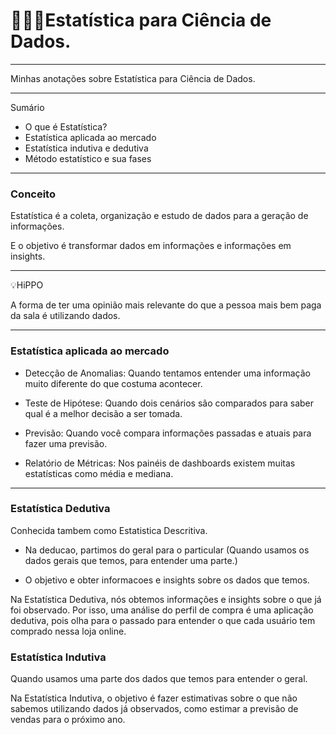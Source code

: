 # 👩‍🔬🎲Estatística para Ciência de Dados.

---

Minhas anotações sobre Estatística para Ciência de Dados.

---

Sumário

* O que é Estatística?
* Estatística aplicada ao mercado
* Estatística indutiva e dedutiva
* Método estatístico e sua fases

---

### Conceito

Estatística é a coleta, organização e estudo de dados para a geração de informações.

E o objetivo é transformar dados em informações e informações em insights.

---

💡HiPPO

A forma de ter uma opinião mais relevante do que a pessoa mais bem paga da sala é utilizando dados.

---

### Estatística aplicada ao mercado

* Detecção de Anomalias: Quando tentamos entender uma informação muito diferente do que costuma acontecer.

* Teste de Hipótese: Quando dois cenários são comparados para saber qual é a melhor decisão a ser tomada.

* Previsão: Quando você compara informações passadas e atuais para fazer uma previsão.

* Relatório de Métricas: Nos painéis de dashboards existem muitas estatísticas como média e mediana.

---

### Estatística Dedutiva

Conhecida tambem como Estatistica Descritiva.

* Na deducao, partimos do geral para o particular (Quando usamos os dados gerais que temos, para entender uma parte.)

* O objetivo e obter informacoes e insights sobre os dados que temos.

Na Estatística Dedutiva, nós obtemos informações e insights sobre o que já foi observado. Por isso, uma análise do perfil de compra é uma aplicação dedutiva, pois olha para o passado para entender o que cada usuário tem comprado nessa loja online.


### Estatística Indutiva

Quando usamos uma parte dos dados que temos para entender o geral.

Na Estatística Indutiva, o objetivo é fazer estimativas sobre o que não sabemos utilizando dados já observados, como estimar a previsão de vendas para o próximo ano.






